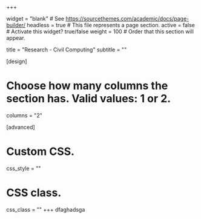 +++

widget = "blank"  # See https://sourcethemes.com/academic/docs/page-builder/
headless = true  # This file represents a page section.
active = false  # Activate this widget? true/false
weight = 100  # Order that this section will appear.

title = "Research - Civil Computing"
subtitle = ""

[design]
  # Choose how many columns the section has. Valid values: 1 or 2.
  columns = "2"

[advanced]
 # Custom CSS. 
 css_style = ""
 
 # CSS class.
 css_class = ""
+++
dfaghadsga
